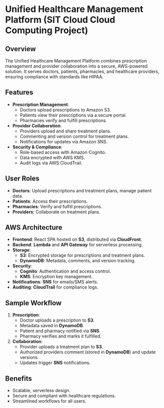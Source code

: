 # Unified Healthcare Management Platform (SIT Cloud Cloud Computing Project)

## Overview
The Unified Healthcare Management Platform combines prescription management and provider collaboration into a secure, AWS-powered solution. It serves doctors, patients, pharmacies, and healthcare providers, ensuring compliance with standards like HIPAA.

## Features
- **Prescription Management**:
  - Doctors upload prescriptions to Amazon S3.
  - Patients view their prescriptions via a secure portal.
  - Pharmacies verify and fulfill prescriptions.
- **Provider Collaboration**:
  - Providers upload and share treatment plans.
  - Commenting and version control for treatment plans.
  - Notifications for updates via Amazon SNS.
- **Security & Compliance**:
  - Role-based access with Amazon Cognito.
  - Data encrypted with AWS KMS.
  - Audit logs via AWS CloudTrail.

## User Roles
- **Doctors**: Upload prescriptions and treatment plans, manage patient data.
- **Patients**: Access their prescriptions.
- **Pharmacies**: Verify and fulfill prescriptions.
- **Providers**: Collaborate on treatment plans.

## AWS Architecture
- **Frontend**: React SPA hosted on **S3**, distributed via **CloudFront**.
- **Backend**: **Lambda** and **API Gateway** for serverless processing.
- **Storage**:
  - **S3**: Encrypted storage for prescriptions and treatment plans.
  - **DynamoDB**: Metadata, comments, and version tracking.
- **Security**:
  - **Cognito**: Authentication and access control.
  - **KMS**: Encryption key management.
- **Notifications**: **SNS** for emails/SMS alerts.
- **Auditing**: **CloudTrail** for compliance logs.

## Sample Workflow
1. **Prescription**:
   - Doctor uploads a prescription to **S3**.
   - Metadata saved in **DynamoDB**.
   - Patient and pharmacy notified via **SNS**.
   - Pharmacy verifies and marks it fulfilled.
2. **Collaboration**:
   - Provider uploads a treatment plan to **S3**.
   - Authorized providers comment (stored in **DynamoDB**) and update versions.
   - Updates trigger **SNS** notifications.

## Benefits
- Scalable, serverless design.
- Secure and compliant with healthcare regulations.
- Streamlined workflows for all users.
